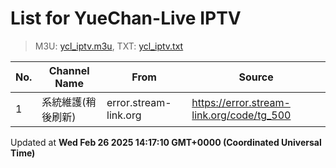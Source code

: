 # List for **YueChan-Live IPTV**

> M3U: [ycl_iptv.m3u](/ycl_iptv.m3u), TXT: [ycl_iptv.txt](/txt/ycl_iptv.txt)

| No. | Channel Name | From | Source |
| --- | ------------ | ---- | ------ |
| 1 | 系統維護(稍後刷新) | error.stream-link.org | <https://error.stream-link.org/code/tg_500> |

Updated at **Wed Feb 26 2025 14:17:10 GMT+0000 (Coordinated Universal Time)**
